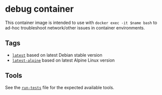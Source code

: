 # debug container

This container image is intended to use with `docker exec -it $name bash` to ad-hoc troubleshoot network/other issues in container environments.

## Tags

- [`latest`](https://github.com/oyvindio/debug/blob/master/Dockerfile) based on latest Debian stable version
- [`latest-alpine`](https://github.com/oyvindio/debug/blob/master/Dockerfile.alpine) based on latest Alpine Linux version

## Tools

See the [`run-tests`](https://github.com/oyvindio/debug/blob/master/run-tests) file for the expected available tools.
